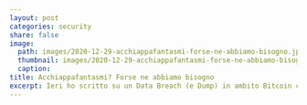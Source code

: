 ```yaml
---
layout: post
categories: security
share: false
image:
  path: images/2020-12-29-acchiappafantasmi-forse-ne-abbiamo-bisogno.jpg
  thumbnail: images/2020-12-29-acchiappafantasmi-forse-ne-abbiamo-bisogno.jpg
  caption:
title: Acchiappafantasmi? Forse ne abbiamo bisogno
excerpt: Ieri ho scritto su un Data Breach (e Dump) in ambito Bitcoin che ha minato profondamente la privacy di 270 mila utenti di Ledger (inclusi 5500 italiani) rendendoli facili target di attacchi informatici (dai più semplici ai più complessi) e mettendone potenzialmente a rischio anche l’incolumità fisica. Non si fa in tempo a parlare di […]
---
```

